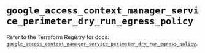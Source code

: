 # `google_access_context_manager_service_perimeter_dry_run_egress_policy`

Refer to the Terraform Registry for docs: [`google_access_context_manager_service_perimeter_dry_run_egress_policy`](https://registry.terraform.io/providers/hashicorp/google-beta/6.43.0/docs/resources/google_access_context_manager_service_perimeter_dry_run_egress_policy).
